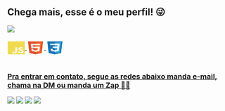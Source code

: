 ## Chega mais, esse é o meu perfil! 😜

<div>
  <a href="https://github.com/BrunoAndradeDinis">
<!--   <img height="180em" src="https://github-readme-stats.vercel.app/api?username=BrunoAndradeDinis&show_icons=true&theme=tokyonight&include_all_commits=true&count_private=true"/> -->
  <img height="180em" src="https://github-readme-stats.vercel.app/api/top-langs/?username=BrunoAndradeDinis&layout=compact&langs_count=6&theme=tokyonight"/>
</div>
<div style="display: inline_block"><br>
  <img align="center" alt="Js" height="30" width="40" src="https://raw.githubusercontent.com/devicons/devicon/master/icons/javascript/javascript-plain.svg">
  <img align="center" alt="HTML" height="30" width="40" src="https://raw.githubusercontent.com/devicons/devicon/master/icons/html5/html5-original.svg">
  <img align="center" alt="CSS" height="30" width="40" src="https://raw.githubusercontent.com/devicons/devicon/master/icons/css3/css3-original.svg">
</div>
 
 <br>
 
  ### Pra entrar em contato, segue as redes abaixo manda e-mail, chama na DM ou manda um Zap 🐱‍🏍
 
<div> 
  <a href="https://instagram.com/bruno.andrad38" target="_blank"><img src="https://img.shields.io/badge/-Instagram-%23E4405F?style=for-the-badge&logo=instagram&logoColor=white" target="_blank"></a>
  <a href = "mailto:bruno.a.dinis96@gmail.com"><img src="https://img.shields.io/badge/-Gmail-%23333?style=for-the-badge&logo=gmail&logoColor=red" target="_blank"></a>
  <a href="https://www.linkedin.com/in/bruno-de-andrade-dinis-8534a1182" target="_blank"><img src="https://img.shields.io/badge/-LinkedIn-%230077B5?style=for-the-badge&logo=linkedin&logoColor=white" target="_blank"></a> 
  <a href="https://api.whatsapp.com/send/?phone=5516991098254&text&app_absent=0" target="_blank"><img src="https://img.shields.io/badge/-WhatsApp-%1f7a1f?style=for-the-badge&logo=whatsapp&logoColor=white" target="_blank"></a> 
 
  <!--![Snake animation](https://github.com/BrunoAndradeDinis/BrunoAndradeDinis/blob/output/github-contribution-grid-snake.svg)-->


</div>
